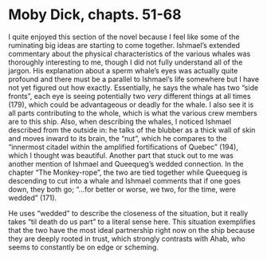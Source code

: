 # Moby Dick, chapts. 51-68

   I quite enjoyed this section of the novel because I feel like some of the ruminating big ideas are starting to come together. Ishmael’s extended commentary about the physical characteristics of the various whales was thoroughly interesting to me, though I did not fully understand all of the jargon. His explanation about a sperm whale’s eyes was actually quite profound and there must be a parallel to Ishmael’s life somewhere but I have not yet figured out how exactly. Essentially, he says the whale has two “side fronts”, each eye is seeing potentially two *very* different things at all times (179), which could be advantageous or deadly for the whale. I also see it is all parts contributing to the whole, which is what the various crew members are to this ship. Also, when describing the whales, I noticed Ishmael described from the outside in: he talks of the blubber as a thick wall of skin and moves inward to its brain, the “nut”, which he compares to the “innermost citadel within the amplified fortifications of Quebec” (194), which I thought was beautiful.
Another part that stuck out to me was another mention of Ishmael and Queequeg’s wedded connection. In the chapter “The Monkey-rope”, the two are tied together while Queequeg is descending to cut into a whale and Ishmael comments that if one goes down, they both go; 
 “...for better or worse, we two, for the time, were wedded” (171). 
 
  He uses “wedded” to describe the closeness of the situation, but it really takes “til death do us part” to a literal sense here. This situation exemplifies that the two have the most ideal partnership right now on the ship because they are deeply rooted in trust, which strongly contrasts with Ahab, who seems to constantly be on edge or scheming.
	
